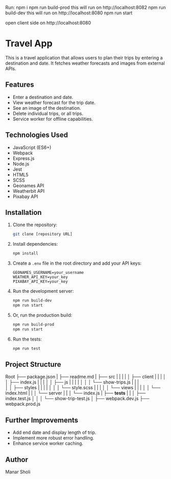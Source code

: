 Run: 
npm i
npm run build-prod this will run on http://localhost:8082
npm run build-dev this will run on http://localhost:8080
npm run start

open client side on http://localhost:8080


# Travel App

This is a travel application that allows users to plan their trips by entering a destination and date. It fetches weather forecasts and images from external APIs.

## Features

* Enter a destination and date.
* View weather forecast for the trip date.
* See an image of the destination.
* Delete individual trips, or all trips.
* Service worker for offline capabilities.

## Technologies Used

* JavaScript (ES6+)
* Webpack
* Express.js
* Node.js
* Jest
* HTML5
* SCSS
* Geonames API
* Weatherbit API
* Pixabay API

## Installation

1.  Clone the repository:

    ```bash
    git clone [repository URL]
    ```

2.  Install dependencies:

    ```bash
    npm install
    ```

3.  Create a `.env` file in the root directory and add your API keys:

    ```
    GEONAMES_USERNAME=your_username
    WEATHER_API_KEY=your_key
    PIXABAY_API_KEY=your_key
    ```

4.  Run the development server:

    ```bash
    npm run build-dev
    npm run start
    ```

5.  Or, run the production build:

    ```bash
    npm run build-prod
    npm run start
    ```

6. Run the tests:
    ```bash
    npm run test
    ```

## Project Structure

Root
├── package.json
|
├── readme.md
|
├── src
|   |
|   |
│   ├── client
|   |   |
│   │   ├── index.js
|   |   |
│   │   ├── js
|   |   |   |
│   │   │   └── show-trips.js
|   |   |    
│   │   ├── styles
|   |   |   |
│   │   │   └── style.scss
|   |   |
│   │   └── views
|   |       |
│   │       └── index.html
|   |
│   └── server
|       |
│       └── index.js
|
├── __tests__
|   |
│   ├── index.test.js
│   │
│   └── show-trip-test.js
│
├── webpack.dev.js
├── webpack.prod.js


## Further Improvements

* Add end date and display length of trip.
* Implement more robust error handling.
* Enhance service worker caching.

## Author

Manar Sholi
